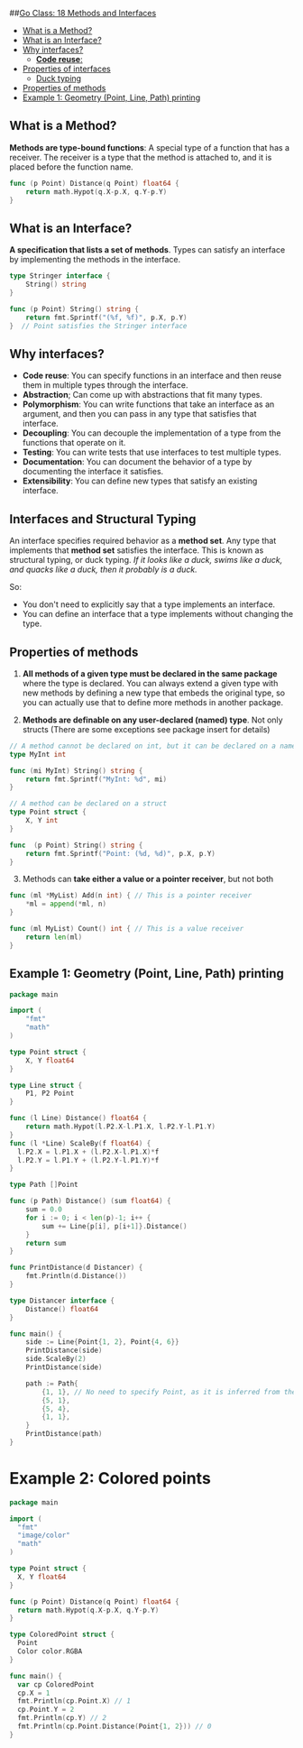 ##[Go Class: 18 Methods and Interfaces](https://www.youtube.com/watch?v=W3ZWbhQF6wg&list=PLoILbKo9rG3skRCj37Kn5Zj803hhiuRK6&index=20)

- [What is a Method?](#what-is-a-method)
- [What is an Interface?](#what-is-an-interface)
- [Why interfaces?](#why-interfaces)
  - [**Code reuse**:](#code-reuse)
- [Properties of interfaces](#properties-of-interfaces)
  - [Duck typing](#duck-typing)
- [Properties of methods](#properties-of-methods)
- [Example 1: Geometry (Point, Line, Path) printing](#example-1-geometry-point-line-path-printing)

## What is a Method?

**Methods are type-bound functions**: A special type of a function that has a receiver. The receiver is a type that the method is attached to, and it is placed before the function name.

```go
func (p Point) Distance(q Point) float64 {
    return math.Hypot(q.X-p.X, q.Y-p.Y)
}
```

## What is an Interface?

**A specification that lists a set of methods**. Types can satisfy an interface by implementing the methods in the interface.

```go
type Stringer interface {
    String() string
}

func (p Point) String() string {
    return fmt.Sprintf("(%f, %f)", p.X, p.Y)
}  // Point satisfies the Stringer interface
```

## Why interfaces?

- **Code reuse**: You can specify functions in an interface and then reuse them in multiple types through the interface.
- **Abstraction**; Can come up with abstractions that fit many types.
- **Polymorphism**: You can write functions that take an interface as an argument, and then you can pass in any type that satisfies that interface.
- **Decoupling**: You can decouple the implementation of a type from the functions that operate on it.
- **Testing**: You can write tests that use interfaces to test multiple types.
- **Documentation**: You can document the behavior of a type by documenting the interface it satisfies.
- **Extensibility**: You can define new types that satisfy an existing interface.

## Interfaces and Structural Typing

An interface specifies required behavior as a **method set**. Any type that implements that **method set** satisfies the interface. This is known as structural typing, or duck typing. _If it looks like a duck, swims like a duck, and quacks like a duck, then it probably is a duck._

So:

- You don't need to explicitly say that a type implements an interface.
- You can define an interface that a type implements without changing the type.

## Properties of methods

1. **All methods of a given type must be declared in the same package** where the type is declared. You can always extend a given type with new methods by defining a new type that embeds the original type, so you can actually use that to define more methods in another package.

2. **Methods are definable on any user-declared (named) type**. Not only structs (There are some exceptions see package insert for details)

```go
// A method cannot be declared on int, but it can be declared on a named type.
type MyInt int

func (mi MyInt) String() string {
    return fmt.Sprintf("MyInt: %d", mi)
}

// A method can be declared on a struct
type Point struct {
    X, Y int
}

func  (p Point) String() string {
    return fmt.Sprintf("Point: (%d, %d)", p.X, p.Y)
}
```

3. Methods can **take either a value or a pointer receiver**, but not both

```go
func (ml *MyList) Add(n int) { // This is a pointer receiver
    *ml = append(*ml, n)
}

func (ml MyList) Count() int { // This is a value receiver
    return len(ml)
}
```

## Example 1: Geometry (Point, Line, Path) printing

```go
package main

import (
	"fmt"
	"math"
)

type Point struct {
	X, Y float64
}

type Line struct {
	P1, P2 Point
}

func (l Line) Distance() float64 {
	return math.Hypot(l.P2.X-l.P1.X, l.P2.Y-l.P1.Y)
}
func (l *Line) ScaleBy(f float64) {
  l.P2.X = l.P1.X + (l.P2.X-l.P1.X)*f
  l.P2.Y = l.P1.Y + (l.P2.Y-l.P1.Y)*f
}

type Path []Point

func (p Path) Distance() (sum float64) {
	sum = 0.0
	for i := 0; i < len(p)-1; i++ {
		sum += Line{p[i], p[i+1]}.Distance()
	}
	return sum
}

func PrintDistance(d Distancer) {
	fmt.Println(d.Distance())
}

type Distancer interface {
	Distance() float64
}

func main() {
	side := Line{Point{1, 2}, Point{4, 6}}
	PrintDistance(side)
	side.ScaleBy(2)
	PrintDistance(side)

	path := Path{
		{1, 1}, // No need to specify Point, as it is inferred from the type of Path
		{5, 1},
		{5, 4},
		{1, 1},
	}
	PrintDistance(path)
}
```

# Example 2: Colored points

```go
package main

import (
  "fmt"
  "image/color"
  "math"
)

type Point struct {
  X, Y float64
}

func (p Point) Distance(q Point) float64 {
  return math.Hypot(q.X-p.X, q.Y-p.Y)
}

type ColoredPoint struct {
  Point
  Color color.RGBA
}

func main() {
  var cp ColoredPoint
  cp.X = 1
  fmt.Println(cp.Point.X) // 1
  cp.Point.Y = 2
  fmt.Println(cp.Y) // 2
  fmt.Println(cp.Point.Distance(Point{1, 2})) // 0
}
```
